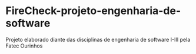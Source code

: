 # FireCheck-projeto-engenharia-de-software
Projeto elaborado diante das disciplinas de engenharia de software I-III pela Fatec Ourinhos 
